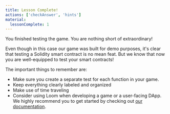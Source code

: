 ```yaml
---
title: Lesson Complete!
actions: ['checkAnswer', 'hints']
material:
  lessonComplete: 1
---
```


You finished testing the game. You are nothing short of extraordinary!

Even though in this case our game was built for demo purposes, it's clear that testing a Solidity smart contract is no mean feat. But we know that now you are well-equipped to test your smart contracts!

The important things to remember are:

- Make sure you create a separate test for each function in your game.
- Keep everything clearly labeled and organized
- Make use of time traveling
- Consider using Loom when developing a game or a user-facing DApp. We highly recommend you to get started by checking out <a href="https://loomx.io/developers/" target=_blank>our documentation</a>.
